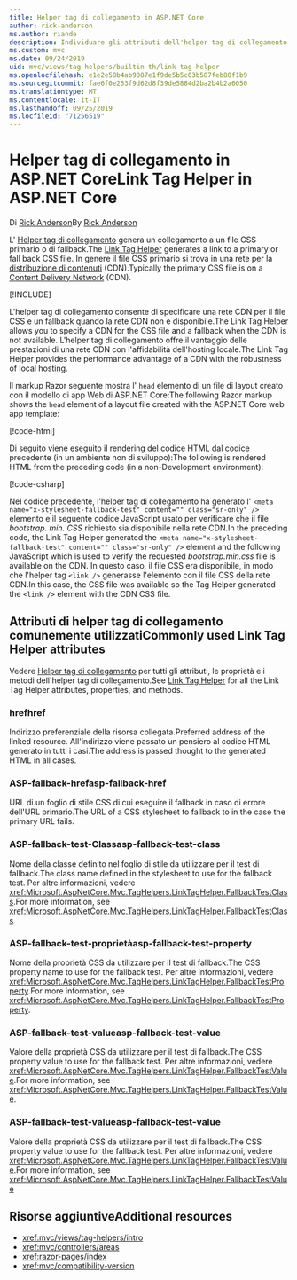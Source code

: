 ```yaml
---
title: Helper tag di collegamento in ASP.NET Core
author: rick-anderson
ms.author: riande
description: Individuare gli attributi dell'helper tag di collegamento ASP.NET Core e il ruolo di ciascun attributo per estendere il comportamento del tag di collegamento HTML.
ms.custom: mvc
ms.date: 09/24/2019
uid: mvc/views/tag-helpers/builtin-th/link-tag-helper
ms.openlocfilehash: e1e2e58b4ab9087e1f9de5b5c03b587feb88f1b9
ms.sourcegitcommit: fae6f0e253f9d62d8f39de5884d2ba2b4b2a6050
ms.translationtype: MT
ms.contentlocale: it-IT
ms.lasthandoff: 09/25/2019
ms.locfileid: "71256519"
---
```

# <a name="link-tag-helper-in-aspnet-core"></a><span data-ttu-id="b98b2-103">Helper tag di collegamento in ASP.NET Core</span><span class="sxs-lookup"><span data-stu-id="b98b2-103">Link Tag Helper in ASP.NET Core</span></span>

<span data-ttu-id="b98b2-104">Di [Rick Anderson](https://twitter.com/RickAndMSFT)</span><span class="sxs-lookup"><span data-stu-id="b98b2-104">By [Rick Anderson](https://twitter.com/RickAndMSFT)</span></span>

<span data-ttu-id="b98b2-105">L' [Helper tag di collegamento](xref:Microsoft.AspNetCore.Mvc.TagHelpers.LinkTagHelper) genera un collegamento a un file CSS primario o di fallback.</span><span class="sxs-lookup"><span data-stu-id="b98b2-105">The [Link Tag Helper](xref:Microsoft.AspNetCore.Mvc.TagHelpers.LinkTagHelper) generates a link to a primary or fall back CSS file.</span></span> <span data-ttu-id="b98b2-106">In genere il file CSS primario si trova in una rete per la [distribuzione di contenuti](/office365/enterprise/content-delivery-networks#what-exactly-is-a-cdn) (CDN).</span><span class="sxs-lookup"><span data-stu-id="b98b2-106">Typically the primary CSS file is on a [Content Delivery Network](/office365/enterprise/content-delivery-networks#what-exactly-is-a-cdn) (CDN).</span></span>

[!INCLUDE[](~/includes/cdn.md)]

<span data-ttu-id="b98b2-107">L'helper tag di collegamento consente di specificare una rete CDN per il file CSS e un fallback quando la rete CDN non è disponibile.</span><span class="sxs-lookup"><span data-stu-id="b98b2-107">The Link Tag Helper allows you to specify a CDN for the CSS file and a fallback when the CDN is not available.</span></span> <span data-ttu-id="b98b2-108">L'helper tag di collegamento offre il vantaggio delle prestazioni di una rete CDN con l'affidabilità dell'hosting locale.</span><span class="sxs-lookup"><span data-stu-id="b98b2-108">The Link Tag Helper provides the performance advantage of a CDN with the robustness of local hosting.</span></span>

<span data-ttu-id="b98b2-109">Il markup Razor seguente mostra l' `head` elemento di un file di layout creato con il modello di app Web di ASP.NET Core:</span><span class="sxs-lookup"><span data-stu-id="b98b2-109">The following Razor markup shows the `head` element of a layout file created with the ASP.NET Core web app template:</span></span>

[!code-html[](link-tag-helper/sample/_Layout.cshtml?name=snippet)]

<span data-ttu-id="b98b2-110">Di seguito viene eseguito il rendering del codice HTML dal codice precedente (in un ambiente non di sviluppo):</span><span class="sxs-lookup"><span data-stu-id="b98b2-110">The following is rendered HTML from the preceding code (in a non-Development environment):</span></span>

[!code-csharp[](link-tag-helper/sample/HtmlPage1.html)]

<span data-ttu-id="b98b2-111">Nel codice precedente, l'helper tag di collegamento ha generato l' `<meta name="x-stylesheet-fallback-test" content="" class="sr-only" />` elemento e il seguente codice JavaScript usato per verificare che il file *bootstrap. min. CSS* richiesto sia disponibile nella rete CDN.</span><span class="sxs-lookup"><span data-stu-id="b98b2-111">In the preceding code, the Link Tag Helper generated the `<meta name="x-stylesheet-fallback-test" content="" class="sr-only" />` element and the following JavaScript which is used to verify the requested *bootstrap.min.css* file is available on the CDN.</span></span> <span data-ttu-id="b98b2-112">In questo caso, il file CSS era disponibile, in modo che l'helper tag `<link />` generasse l'elemento con il file CSS della rete CDN.</span><span class="sxs-lookup"><span data-stu-id="b98b2-112">In this case, the CSS file was available so the Tag Helper generated the `<link />` element with the CDN CSS file.</span></span>

## <a name="commonly-used-link-tag-helper-attributes"></a><span data-ttu-id="b98b2-113">Attributi di helper tag di collegamento comunemente utilizzati</span><span class="sxs-lookup"><span data-stu-id="b98b2-113">Commonly used Link Tag Helper attributes</span></span>

<span data-ttu-id="b98b2-114">Vedere [Helper tag di collegamento](xref:Microsoft.AspNetCore.Mvc.TagHelpers.LinkTagHelper) per tutti gli attributi, le proprietà e i metodi dell'helper tag di collegamento.</span><span class="sxs-lookup"><span data-stu-id="b98b2-114">See [Link Tag Helper](xref:Microsoft.AspNetCore.Mvc.TagHelpers.LinkTagHelper)  for all the Link Tag Helper attributes, properties, and methods.</span></span>

### <a name="href"></a><span data-ttu-id="b98b2-115">href</span><span class="sxs-lookup"><span data-stu-id="b98b2-115">href</span></span>

<span data-ttu-id="b98b2-116">Indirizzo preferenziale della risorsa collegata.</span><span class="sxs-lookup"><span data-stu-id="b98b2-116">Preferred address of the linked resource.</span></span> <span data-ttu-id="b98b2-117">All'indirizzo viene passato un pensiero al codice HTML generato in tutti i casi.</span><span class="sxs-lookup"><span data-stu-id="b98b2-117">The address is passed thought to the generated HTML in all cases.</span></span>

### <a name="asp-fallback-href"></a><span data-ttu-id="b98b2-118">ASP-fallback-href</span><span class="sxs-lookup"><span data-stu-id="b98b2-118">asp-fallback-href</span></span>

<span data-ttu-id="b98b2-119">URL di un foglio di stile CSS di cui eseguire il fallback in caso di errore dell'URL primario.</span><span class="sxs-lookup"><span data-stu-id="b98b2-119">The URL of a CSS stylesheet to fallback to in the case the primary URL fails.</span></span>

### <a name="asp-fallback-test-class"></a><span data-ttu-id="b98b2-120">ASP-fallback-test-Class</span><span class="sxs-lookup"><span data-stu-id="b98b2-120">asp-fallback-test-class</span></span>

<span data-ttu-id="b98b2-121">Nome della classe definito nel foglio di stile da utilizzare per il test di fallback.</span><span class="sxs-lookup"><span data-stu-id="b98b2-121">The class name defined in the stylesheet to use for the fallback test.</span></span> <span data-ttu-id="b98b2-122">Per altre informazioni, vedere <xref:Microsoft.AspNetCore.Mvc.TagHelpers.LinkTagHelper.FallbackTestClass>.</span><span class="sxs-lookup"><span data-stu-id="b98b2-122">For more information, see <xref:Microsoft.AspNetCore.Mvc.TagHelpers.LinkTagHelper.FallbackTestClass>.</span></span>

### <a name="asp-fallback-test-property"></a><span data-ttu-id="b98b2-123">ASP-fallback-test-proprietà</span><span class="sxs-lookup"><span data-stu-id="b98b2-123">asp-fallback-test-property</span></span>

<span data-ttu-id="b98b2-124">Nome della proprietà CSS da utilizzare per il test di fallback.</span><span class="sxs-lookup"><span data-stu-id="b98b2-124">The CSS property name to use for the fallback test.</span></span> <span data-ttu-id="b98b2-125">Per altre informazioni, vedere <xref:Microsoft.AspNetCore.Mvc.TagHelpers.LinkTagHelper.FallbackTestProperty>.</span><span class="sxs-lookup"><span data-stu-id="b98b2-125">For more information, see <xref:Microsoft.AspNetCore.Mvc.TagHelpers.LinkTagHelper.FallbackTestProperty>.</span></span>

### <a name="asp-fallback-test-value"></a><span data-ttu-id="b98b2-126">ASP-fallback-test-value</span><span class="sxs-lookup"><span data-stu-id="b98b2-126">asp-fallback-test-value</span></span>

<span data-ttu-id="b98b2-127">Valore della proprietà CSS da utilizzare per il test di fallback.</span><span class="sxs-lookup"><span data-stu-id="b98b2-127">The CSS property value to use for the fallback test.</span></span> <span data-ttu-id="b98b2-128">Per altre informazioni, vedere <xref:Microsoft.AspNetCore.Mvc.TagHelpers.LinkTagHelper.FallbackTestValue>.</span><span class="sxs-lookup"><span data-stu-id="b98b2-128">For more information, see <xref:Microsoft.AspNetCore.Mvc.TagHelpers.LinkTagHelper.FallbackTestValue>.</span></span>

### <a name="asp-fallback-test-value"></a><span data-ttu-id="b98b2-129">ASP-fallback-test-value</span><span class="sxs-lookup"><span data-stu-id="b98b2-129">asp-fallback-test-value</span></span>

<span data-ttu-id="b98b2-130">Valore della proprietà CSS da utilizzare per il test di fallback.</span><span class="sxs-lookup"><span data-stu-id="b98b2-130">The CSS property value to use for the fallback test.</span></span> <span data-ttu-id="b98b2-131">Per altre informazioni, vedere <xref:Microsoft.AspNetCore.Mvc.TagHelpers.LinkTagHelper.FallbackTestValue>.</span><span class="sxs-lookup"><span data-stu-id="b98b2-131">For more information, see <xref:Microsoft.AspNetCore.Mvc.TagHelpers.LinkTagHelper.FallbackTestValue></span></span>

## <a name="additional-resources"></a><span data-ttu-id="b98b2-132">Risorse aggiuntive</span><span class="sxs-lookup"><span data-stu-id="b98b2-132">Additional resources</span></span>

* <xref:mvc/views/tag-helpers/intro>
* <xref:mvc/controllers/areas>
* <xref:razor-pages/index>
* <xref:mvc/compatibility-version>
